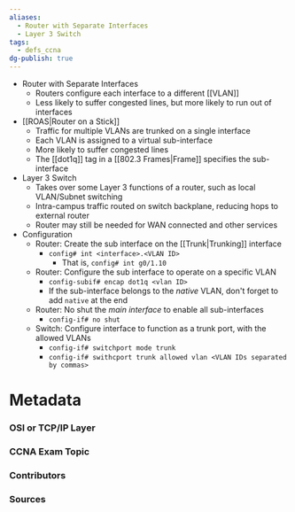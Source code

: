 ```yaml
---
aliases:
  - Router with Separate Interfaces
  - Layer 3 Switch
tags:
  - defs_ccna
dg-publish: true
---
```

- Router with Separate Interfaces
	- Routers configure each interface to a different [[VLAN]]
	- Less likely to suffer congested lines, but more likely to run out of interfaces
- [[ROAS|Router on a Stick]]
	- Traffic for multiple VLANs are trunked on a single interface
	- Each VLAN is assigned to a virtual sub-interface
	- More likely to suffer congested lines
	- The [[dot1q]] tag in a [[802.3 Frames|Frame]] specifies the sub-interface
- Layer 3 Switch
	- Takes over some Layer 3 functions of a router, such as local VLAN/Subnet switching
	- Intra-campus traffic routed on switch backplane, reducing hops to external router
	- Router may still be needed for WAN connected and other services
- Configuration
	- Router: Create the sub interface on the [[Trunk|Trunking]] interface
		- `config# int <interface>.<VLAN ID>`
			- That is, `config# int g0/1.10`
	- Router: Configure the sub interface to operate on a specific VLAN
		- `config-subif# encap dot1q <vlan ID>`
		- If the sub-interface belongs to the *native* VLAN, don't forget to add `native` at the end
	- Router: No shut the *main interface* to enable all sub-interfaces
		- `config-if# no shut`
	- Switch: Configure interface to function as a trunk port, with the allowed VLANs
		- `config-if# switchport mode trunk`
		- `config-if# swithcport trunk allowed vlan <VLAN IDs separated by commas>`

# Metadata
### OSI or TCP/IP Layer

### CCNA Exam Topic

### Contributors

### Sources


